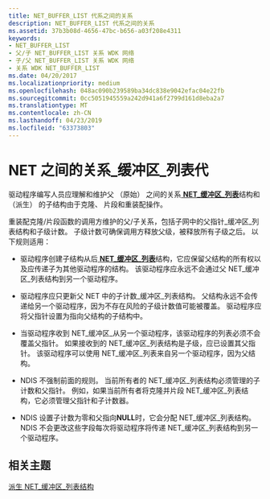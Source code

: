 ```yaml
---
title: NET_BUFFER_LIST 代系之间的关系
description: NET_BUFFER_LIST 代系之间的关系
ms.assetid: 37b3b08d-4656-47bc-b656-a03f208e4311
keywords:
- NET_BUFFER_LIST
- 父/子 NET_BUFFER_LIST 关系 WDK 网络
- 子/父 NET_BUFFER_LIST 关系 WDK 网络
- 关系 WDK NET_BUFFER_LIST
ms.date: 04/20/2017
ms.localizationpriority: medium
ms.openlocfilehash: 048ac090b239589ba34dc838e9042efac04e22fb
ms.sourcegitcommit: 0cc5051945559a242d941a6f2799d161d8eba2a7
ms.translationtype: MT
ms.contentlocale: zh-CN
ms.lasthandoff: 04/23/2019
ms.locfileid: "63373803"
---
```

# <a name="relationships-between-netbufferlist-generations"></a>NET 之间的关系\_缓冲区\_列表代





驱动程序编写人员应理解和维护父 （原始） 之间的关系[ **NET\_缓冲区\_列表**](https://msdn.microsoft.com/library/windows/hardware/ff568388)结构和 （派生） 的子结构由于克隆、 片段和重装配操作。

重装配克隆/片段函数的调用方维护的父/子关系，包括子网中的父指针\_缓冲区\_列表结构和子级计数。 子级计数可确保调用方释放父级，被释放所有子级之后。 以下规则适用：

-   驱动程序创建子结构从后[ **NET\_缓冲区\_列表**](https://msdn.microsoft.com/library/windows/hardware/ff568388)结构，它应保留父结构的所有权以及应传递子为其他驱动程序的结构。 该驱动程序应永远不会通过父 NET\_缓冲区\_列表结构到另一个驱动程序。

-   驱动程序应只更新父 NET 中的子计数\_缓冲区\_列表结构。 父结构永远不会传递给另一个驱动程序，因为不存在风险的子级计数值可能被覆盖。 驱动程序应将父指针设置为指向父结构的子结构中。

-   当驱动程序收到 NET\_缓冲区\_从另一个驱动程序，该驱动程序的列表必须不会覆盖父指针。 如果接收到的 NET\_缓冲区\_列表结构是子级，应已设置其父指针。 该驱动程序可以使用 NET\_缓冲区\_列表来自另一个驱动程序，因为父结构。

-   NDIS 不强制前面的规则。 当前所有者的 NET\_缓冲区\_列表结构必须管理的子计数和父指针。 例如，如果当前所有者将克隆并片段 NET\_缓冲区\_列表结构，它必须管理父指针和子计数器。

-   NDIS 设置子计数为零和父指向**NULL**时，它会分配 NET\_缓冲区\_列表结构。 NDIS 不会更改这些字段每次将驱动程序将传递 NET\_缓冲区\_列表结构到另一个驱动程序。

## <a name="related-topics"></a>相关主题


[派生 NET\_缓冲区\_列表结构](derived-net-buffer-list-structures.md)

 

 






